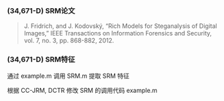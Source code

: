 ### (34,671-D) SRM论文

> J. Fridrich, and J. Kodovský, “Rich Models for Steganalysis of Digital Images,” IEEE Transactions on Information Forensics and Security, vol. 7, no. 3, pp. 868-882, 2012.

### (34,671-D) SRM特征

通过 example.m 调用 SRM.m 提取 SRM 特征

根据 CC-JRM, DCTR 修改 SRM 的调用代码 example.m



